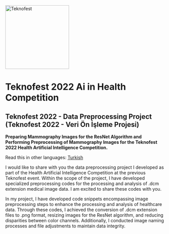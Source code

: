 <a href="https://www.teknofest.org/en/competitions/competition/34">
  <img src="https://cdn.teknofest.org/media/uploads/2023/02/22/saglkta-yz.png" alt="Teknofest" width="200">
</a>

# Teknofest 2022 Ai in Health Competition

## Teknofest 2022 - Data Preprocessing Project (Teknofest 2022 - Veri Ön İşleme Projesi)

**Preparing Mammography Images for the ResNet Algorithm and Performing Preprocessing of Mammography Images for the Teknofest 2022 Health Artificial Intelligence Competition.**

Read this in other languages: [Turkish](https://github.com/erdemormann/teknofest-2022-ai-in-health-competition/blob/main/README.tr.md)

I would like to share with you the data preprocessing project I developed as part of the Health Artificial Intelligence Competition at the previous Teknofest event. Within the scope of the project, I have developed specialized preprocessing codes for the processing and analysis of .dcm extension medical image data. I am excited to share these codes with you.

In my project, I have developed code snippets encompassing image preprocessing steps to enhance the processing and analysis of healthcare data. Through these codes, I achieved the conversion of .dcm extension files to .png format, resizing images for the ResNet algorithm, and reducing disparities between color channels. Additionally, I conducted image naming processes and file adjustments to maintain data integrity.
